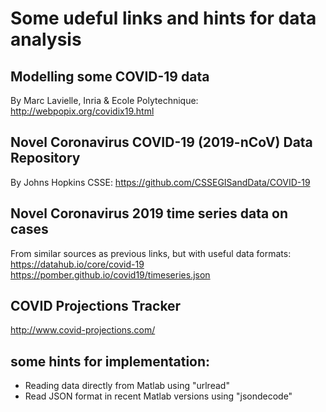 # Some udeful links and hints for data analysis
## Modelling some COVID-19 data
By Marc Lavielle, Inria & Ecole Polytechnique: http://webpopix.org/covidix19.html

## Novel Coronavirus COVID-19 (2019-nCoV) Data Repository
By Johns Hopkins CSSE: https://github.com/CSSEGISandData/COVID-19

## Novel Coronavirus 2019 time series data on cases
From similar sources as previous links, but with useful data formats:
https://datahub.io/core/covid-19
https://pomber.github.io/covid19/timeseries.json

## COVID Projections Tracker
http://www.covid-projections.com/

## some hints for implementation:
* Reading data directly from Matlab using "urlread"
* Read JSON format in recent Matlab versions using "jsondecode"
